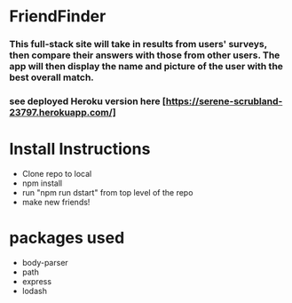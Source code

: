 # FriendFinder

### This full-stack site will take in results from users' surveys, then compare their answers with those from other users. The app will then display the name and picture of the user with the best overall match.

### see deployed Heroku version here [https://serene-scrubland-23797.herokuapp.com/]

# Install Instructions

- Clone repo to local 
- npm install
- run "npm run dstart" from top level of the repo
- make new friends!

# packages used
- body-parser
- path
- express
- lodash

